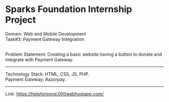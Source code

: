 <h1><strong>Sparks Foundation Internship Project</strong></h1>
Domain: Web and Mobile Development<br>
Task#3: Payment Gateway Integration<br><br>


Problem Statement: Creating a basic website having a button to donate and integrate with Payment Gateway.

<HR>
Technology Stack: HTML, CSS, JS, PHP.<br>
Payment Gateway: Razorpay.
<hr>
  Link: <a href="https://helpforgood.000webhostapp.com/">https://helpforgood.000webhostapp.com/</a>
